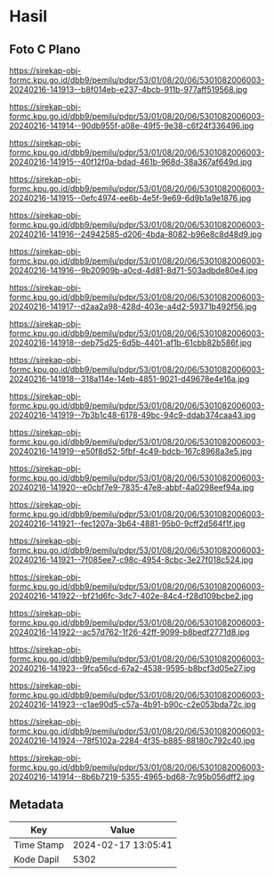# Hasil

## Foto C Plano

https://sirekap-obj-formc.kpu.go.id/dbb9/pemilu/pdpr/53/01/08/20/06/5301082006003-20240216-141913--b8f014eb-e237-4bcb-911b-977aff519568.jpg

https://sirekap-obj-formc.kpu.go.id/dbb9/pemilu/pdpr/53/01/08/20/06/5301082006003-20240216-141914--90db955f-a08e-49f5-9e38-c6f24f336496.jpg

https://sirekap-obj-formc.kpu.go.id/dbb9/pemilu/pdpr/53/01/08/20/06/5301082006003-20240216-141915--40f12f0a-bdad-461b-968d-38a367af649d.jpg

https://sirekap-obj-formc.kpu.go.id/dbb9/pemilu/pdpr/53/01/08/20/06/5301082006003-20240216-141915--0efc4974-ee6b-4e5f-9e69-6d9b1a9e1876.jpg

https://sirekap-obj-formc.kpu.go.id/dbb9/pemilu/pdpr/53/01/08/20/06/5301082006003-20240216-141916--24942585-d206-4bda-8082-b96e8c8d48d9.jpg

https://sirekap-obj-formc.kpu.go.id/dbb9/pemilu/pdpr/53/01/08/20/06/5301082006003-20240216-141916--9b20909b-a0cd-4d81-8d71-503adbde80e4.jpg

https://sirekap-obj-formc.kpu.go.id/dbb9/pemilu/pdpr/53/01/08/20/06/5301082006003-20240216-141917--d2aa2a98-428d-403e-a4d2-59371b492f56.jpg

https://sirekap-obj-formc.kpu.go.id/dbb9/pemilu/pdpr/53/01/08/20/06/5301082006003-20240216-141918--deb75d25-6d5b-4401-af1b-61cbb82b586f.jpg

https://sirekap-obj-formc.kpu.go.id/dbb9/pemilu/pdpr/53/01/08/20/06/5301082006003-20240216-141918--318a114e-14eb-4851-9021-d49678e4e16a.jpg

https://sirekap-obj-formc.kpu.go.id/dbb9/pemilu/pdpr/53/01/08/20/06/5301082006003-20240216-141919--7b3b1c48-6178-49bc-94c9-ddab374caa43.jpg

https://sirekap-obj-formc.kpu.go.id/dbb9/pemilu/pdpr/53/01/08/20/06/5301082006003-20240216-141919--e50f8d52-5fbf-4c49-bdcb-167c8968a3e5.jpg

https://sirekap-obj-formc.kpu.go.id/dbb9/pemilu/pdpr/53/01/08/20/06/5301082006003-20240216-141920--e0cbf7e9-7835-47e8-abbf-4a0298eef94a.jpg

https://sirekap-obj-formc.kpu.go.id/dbb9/pemilu/pdpr/53/01/08/20/06/5301082006003-20240216-141921--fec1207a-3b64-4881-95b0-9cff2d564f1f.jpg

https://sirekap-obj-formc.kpu.go.id/dbb9/pemilu/pdpr/53/01/08/20/06/5301082006003-20240216-141921--7f085ee7-c98c-4954-8cbc-3e27f018c524.jpg

https://sirekap-obj-formc.kpu.go.id/dbb9/pemilu/pdpr/53/01/08/20/06/5301082006003-20240216-141922--bf21d6fc-3dc7-402e-84c4-f28d109bcbe2.jpg

https://sirekap-obj-formc.kpu.go.id/dbb9/pemilu/pdpr/53/01/08/20/06/5301082006003-20240216-141922--ac57d762-1f26-42ff-9099-b8bedf2771d8.jpg

https://sirekap-obj-formc.kpu.go.id/dbb9/pemilu/pdpr/53/01/08/20/06/5301082006003-20240216-141923--9fca56cd-67a2-4538-9595-b8bcf3d05e27.jpg

https://sirekap-obj-formc.kpu.go.id/dbb9/pemilu/pdpr/53/01/08/20/06/5301082006003-20240216-141923--c1ae90d5-c57a-4b91-b90c-c2e053bda72c.jpg

https://sirekap-obj-formc.kpu.go.id/dbb9/pemilu/pdpr/53/01/08/20/06/5301082006003-20240216-141924--78f5102a-2284-4f35-b885-88180c792c40.jpg

https://sirekap-obj-formc.kpu.go.id/dbb9/pemilu/pdpr/53/01/08/20/06/5301082006003-20240216-141914--8b6b7219-5355-4965-bd68-7c95b056dff2.jpg


## Metadata

| Key        | Value               |
| ---------- | ------------------- |
| Time Stamp | 2024-02-17 13:05:41 |
| Kode Dapil | 5302                |



